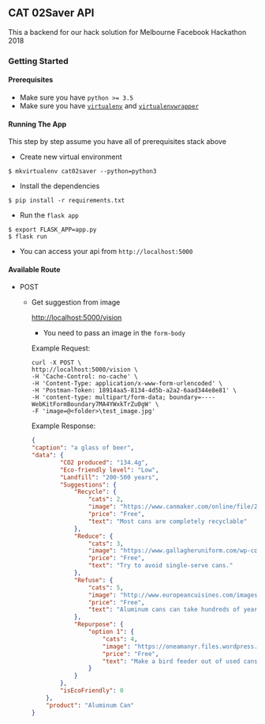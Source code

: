 ## CAT 02Saver API

This a backend for our hack solution for Melbourne Facebook Hackathon 2018

### Getting Started
#### Prerequisites
- Make sure you have `python >= 3.5`
- Make sure you have [`virtualenv`](https://virtualenv.pypa.io/en/stable/installation/) and [`virtualenvwrapper`](https://virtualenvwrapper.readthedocs.io/en/latest/install.html)


#### Running The App
This step by step assume you have all of prerequisites stack above 
- Create new virtual environment
```commandline
$ mkvirtualenv cat02saver --python=python3
```

- Install the dependencies
```commandline
$ pip install -r requirements.txt
```

- Run the `flask app`
```commandline
$ export FLASK_APP=app.py
$ flask run
```

- You can access your api from `http://localhost:5000`

#### Available Route
- POST
  - Get suggestion from image
    
    [http://localhost:5000/vision](http://localhost:5000/vision)
    - You need to pass an image in the `form-body`
    
    Example Request:
    ```commandline
    curl -X POST \
    http://localhost:5000/vision \
    -H 'Cache-Control: no-cache' \
    -H 'Content-Type: application/x-www-form-urlencoded' \
    -H 'Postman-Token: 18914aa5-8134-4d5b-a2a2-6aad344e8e81' \
    -H 'content-type: multipart/form-data; boundary=----WebKitFormBoundary7MA4YWxkTrZu0gW' \
    -F 'image=@<folder>\test_image.jpg'
    ```
    
    Example Response:
    ```json
    {
    "caption": "a glass of beer",
    "data": {
            "CO2 produced": "134.4g",
            "Eco-friendly level": "Low",
            "Landfill": "200-500 years",
            "Suggestions": {
                "Recycle": {
                    "cats": 2,
                    "image": "https://www.canmaker.com/online/file/2016/12/recycling-cans.png",
                    "price": "Free",
                    "text": "Most cans are completely recyclable"
                },
                "Reduce": {
                    "cats": 3,
                    "image": "https://www.gallagheruniform.com/wp-content/uploads/2014/07/Gallager-Reduce-Icon.png",
                    "price": "Free",
                    "text": "Try to avoid single-serve cans."
                },
                "Refuse": {
                    "cats": 5,
                    "image": "http://www.europeancuisines.com/images/aluminum-free.jpg",
                    "price": "Free",
                    "text": "Aluminum cans can take hundreds of years to biodegrade in a landfill."
                },
                "Repurpose": {
                    "option 1": {
                        "cats": 4,
                        "image": "https://oneamanyr.files.wordpress.com/2013/05/2670f8180805bade7e99592a5249a217.jpg",
                        "price": "Free",
                        "text": "Make a bird feeder out of used cans."
                    }
                }
            },
            "isEcoFriendly": 0
        },
        "product": "Aluminum Can"
    }
    ```
  
